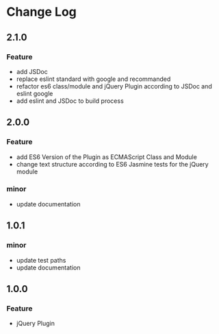 # Change Log

## 2.1.0
### Feature
* add JSDoc
* replace eslint standard with google and recommanded
* refactor es6 class/module and jQuery Plugin according to JSDoc and eslint google
* add eslint and JSDoc to build process

## 2.0.0
### Feature
* add ES6 Version of the Plugin as ECMAScript Class and Module
* change text structure according to ES6 Jasmine tests for the jQuery module
### minor
* update documentation

## 1.0.1
### minor
* update test paths
* update documentation

## 1.0.0
### Feature
* jQuery Plugin
